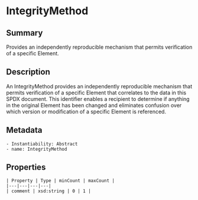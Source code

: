 <!-- Automatically generated by spec-parser v2.0.0 on 2023-12-25T20:28:21.783513+00:00 -->
<!-- SPDX-License-Identifier: Community-Spec-1.0 -->

# IntegrityMethod

## Summary

Provides an independently reproducible mechanism that permits verification of a specific Element.


## Description

An IntegrityMethod provides an independently reproducible mechanism that permits verification
of a specific Element that correlates to the data in this SPDX document. This identifier enables
a recipient to determine if anything in the original Element has been changed and eliminates
confusion over which version or modification of a specific Element is referenced.


## Metadata

    - Instantiability: Abstract
    - name: IntegrityMethod



## Properties

    | Property | Type | minCount | maxCount |
    |---|---|---|---|
    | comment | xsd:string | 0 | 1 |

